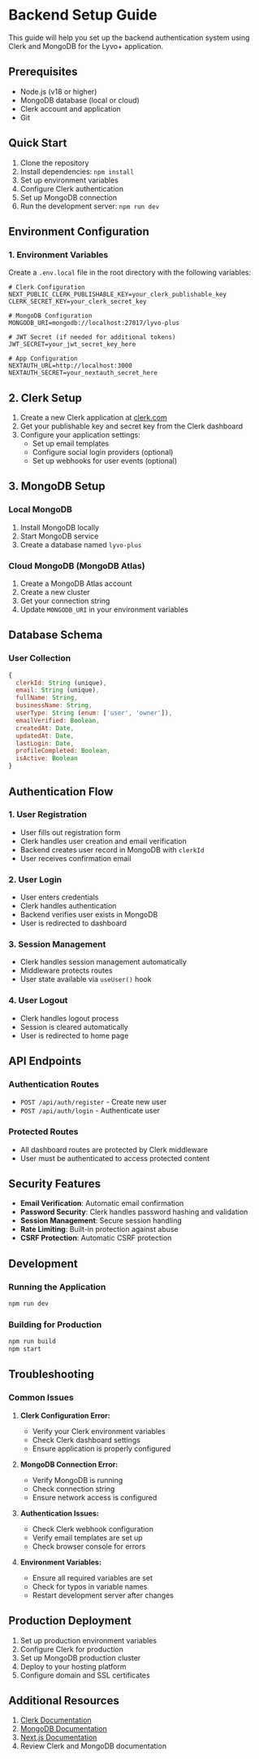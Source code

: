 # Backend Setup Guide

This guide will help you set up the backend authentication system using Clerk and MongoDB for the Lyvo+ application.

## Prerequisites

- Node.js (v18 or higher)
- MongoDB database (local or cloud)
- Clerk account and application
- Git

## Quick Start

1. Clone the repository
2. Install dependencies: `npm install`
3. Set up environment variables
4. Configure Clerk authentication
5. Set up MongoDB connection
6. Run the development server: `npm run dev`

## Environment Configuration

### 1. Environment Variables

Create a `.env.local` file in the root directory with the following variables:

```env
# Clerk Configuration
NEXT_PUBLIC_CLERK_PUBLISHABLE_KEY=your_clerk_publishable_key
CLERK_SECRET_KEY=your_clerk_secret_key

# MongoDB Configuration
MONGODB_URI=mongodb://localhost:27017/lyvo-plus

# JWT Secret (if needed for additional tokens)
JWT_SECRET=your_jwt_secret_key_here

# App Configuration
NEXTAUTH_URL=http://localhost:3000
NEXTAUTH_SECRET=your_nextauth_secret_here
```

## 2. Clerk Setup

1. Create a new Clerk application at [clerk.com](https://clerk.com)
2. Get your publishable key and secret key from the Clerk dashboard
3. Configure your application settings:
   - Set up email templates
   - Configure social login providers (optional)
   - Set up webhooks for user events (optional)

## 3. MongoDB Setup

### Local MongoDB
1. Install MongoDB locally
2. Start MongoDB service
3. Create a database named `lyvo-plus`

### Cloud MongoDB (MongoDB Atlas)
1. Create a MongoDB Atlas account
2. Create a new cluster
3. Get your connection string
4. Update `MONGODB_URI` in your environment variables

## Database Schema

### User Collection
```javascript
{
  clerkId: String (unique),
  email: String (unique),
  fullName: String,
  businessName: String,
  userType: String (enum: ['user', 'owner']),
  emailVerified: Boolean,
  createdAt: Date,
  updatedAt: Date,
  lastLogin: Date,
  profileCompleted: Boolean,
  isActive: Boolean
}
```

## Authentication Flow

### 1. User Registration
- User fills out registration form
- Clerk handles user creation and email verification
- Backend creates user record in MongoDB with `clerkId`
- User receives confirmation email

### 2. User Login
- User enters credentials
- Clerk handles authentication
- Backend verifies user exists in MongoDB
- User is redirected to dashboard

### 3. Session Management
- Clerk handles session management automatically
- Middleware protects routes
- User state available via `useUser()` hook

### 4. User Logout
- Clerk handles logout process
- Session is cleared automatically
- User is redirected to home page

## API Endpoints

### Authentication Routes
- `POST /api/auth/register` - Create new user
- `POST /api/auth/login` - Authenticate user

### Protected Routes
- All dashboard routes are protected by Clerk middleware
- User must be authenticated to access protected content

## Security Features

- **Email Verification**: Automatic email confirmation
- **Password Security**: Clerk handles password hashing and validation
- **Session Management**: Secure session handling
- **Rate Limiting**: Built-in protection against abuse
- **CSRF Protection**: Automatic CSRF protection

## Development

### Running the Application
```bash
npm run dev
```

### Building for Production
```bash
npm run build
npm start
```

## Troubleshooting

### Common Issues

1. **Clerk Configuration Error:**
   - Verify your Clerk environment variables
   - Check Clerk dashboard settings
   - Ensure application is properly configured

2. **MongoDB Connection Error:**
   - Verify MongoDB is running
   - Check connection string
   - Ensure network access is configured

3. **Authentication Issues:**
   - Check Clerk webhook configuration
   - Verify email templates are set up
   - Check browser console for errors

4. **Environment Variables:**
   - Ensure all required variables are set
   - Check for typos in variable names
   - Restart development server after changes

## Production Deployment

1. Set up production environment variables
2. Configure Clerk for production
3. Set up MongoDB production cluster
4. Deploy to your hosting platform
5. Configure domain and SSL certificates

## Additional Resources

1. [Clerk Documentation](https://clerk.com/docs)
2. [MongoDB Documentation](https://docs.mongodb.com)
3. [Next.js Documentation](https://nextjs.org/docs)
4. Review Clerk and MongoDB documentation 